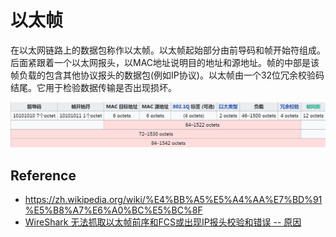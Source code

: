 # 以太帧
在以太网链路上的数据包称作以太帧。以太帧起始部分由前导码和帧开始符组成。后面紧跟着一个以太网报头，以MAC地址说明目的地址和源地址。帧的中部是该帧负载的包含其他协议报头的数据包(例如IP协议)。以太帧由一个32位冗余校验码结尾。它用于检验数据传输是否出现损坏。

![frame.png](https://raw.githubusercontent.com/hfutcsy/NoteBook/master/Assets/frame.PNG)

## Reference
* <https://zh.wikipedia.org/wiki/%E4%BB%A5%E5%A4%AA%E7%BD%91%E5%B8%A7%E6%A0%BC%E5%BC%8F>
* [WireShark 无法抓取以太帧前序和FCS或出现IP报头校验和错误 -- 原因](https://blog.csdn.net/yetugeng/article/details/100514693)